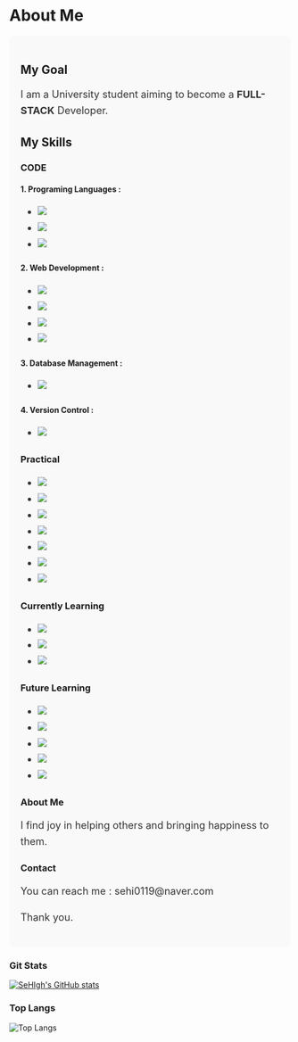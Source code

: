 <!---
SeHIgh/SeHIgh is a ✨ special ✨ repository because its `README.md` (this file) appears on your GitHub profile.
You can click the Preview link to take a look at your changes.
--->
<!---
<h1>
  👋 Hello~! I'm sehigh
</h1>
<p style = "font-size : 20px;">
  Let me introduce myself
</p>

<p>I am a university student aiming to become a **full-stack** developer.</p>
<p>💻 My current tech stack includes HTML, CSS, JavaScript, Node.js, Python, C, and Java.</p>
<p>🌱 I am also actively learning React, Databases, and AI.</p>
<p>😄 I find joy in helping others and bringing happiness to them.</p>
<p>📞 You can reach me at ~.</p>
<p>Thank you.🫶</p>
--->

# About Me

<div style="background-color: #f9f9f9; padding: 20px; border-radius: 10px;">

## My Goal
<p style="font-size: 18px; line-height: 1.6; color: #333;">
    I am a University student aiming to become a <strong>FULL-STACK</strong> Developer.
</p>

## My Skills
### CODE
#### 1. Programing Languages :
<ul style="font-size: 18px; line-height: 1.6; color: #333;">
    <li><img src="https://img.shields.io/badge/Python-3776AB?style=for-the-badge&logo=Python&logoColor=white"/></li>
    <li><img src="https://img.shields.io/badge/C-A8B9CC?style=for-the-badge&logo=c&logoColor=white"/></li>
    <li><img src="https://img.shields.io/badge/Java-ED8B00?style=for-the-badge&logo=openjdk&logoColor=white"/></li>
</ul>

#### 2. Web Development :
<ul style="font-size: 18px; line-height: 1.6; color: #333;">
    <li><img src="https://img.shields.io/badge/HTML5-E34F26?style=for-the-badge&logo=HTML5&logoColor=white"/></li>
    <li><img src="https://img.shields.io/badge/CSS3-1572B6?style=for-the-badge&logo=CSS3&logoColor=white"/></li>
    <li><img src="https://img.shields.io/badge/JavaScript-F7DF1E?style=for-the-badge&logo=JavaScript&logoColor=white"/></li>
    <li><img src="https://img.shields.io/badge/Node.js-5FA04E?style=for-the-badge&logo=Node.js&logoColor=white"/></li>
</ul>

#### 3. Database Management :
<ul style="font-size: 18px; line-height: 1.6; color: #333;">
    <li><img src="https://img.shields.io/badge/MySQL-005C84?style=for-the-badge&logo=mysql&logoColor=white"/></li>
</ul>

#### 4. Version Control :
<ul style="font-size: 18px; line-height: 1.6; color: #333;">
    <li><img src="https://img.shields.io/badge/GIT-E44C30?style=for-the-badge&logo=git&logoColor=white"/></li>
</ul>

### Practical
<ul style="font-size: 18px; line-height: 1.6; color: #333;">
    <li><img src="https://img.shields.io/badge/Microsoft_Excel-217346?style=for-the-badge&logo=microsoft-excel&logoColor=white"/></li>
    <li><img src="https://img.shields.io/badge/Microsoft_PowerPoint-B7472A?style=for-the-badge&logo=microsoft-powerpoint&logoColor=white"/></li>
    <li><img src="https://img.shields.io/badge/Microsoft_Word-2B579A?style=for-the-badge&logo=microsoft-word&logoColor=white"/></li>
    <li><img src="https://img.shields.io/badge/Node.js-5FA04E?style=for-the-badge&logo=Node.js&logoColor=white"/></li>
    <li><img src="https://img.shields.io/badge/Python-3776AB?style=for-the-badge&logo=Python&logoColor=white"/></li>
    <li><img src="https://img.shields.io/badge/C-A8B9CC?style=for-the-badge&logo=c&logoColor=white"/></li>
    <li><img src="https://img.shields.io/badge/Java-ED8B00?style=for-the-badge&logo=openjdk&logoColor=white"/></li>
</ul>

### Currently Learning
<ul style="font-size: 18px; line-height: 1.6; color: #333;">
    <li><img src="https://img.shields.io/badge/React-20232A?style=for-the-badge&logo=react&logoColor=61DAFB"/></li>
    <li><img src="https://img.shields.io/badge/React_Native-20232A?style=for-the-badge&logo=react&logoColor=61DAFB"/></li>
    <li><img src="https://img.shields.io/badge/Firebase-039BE5?style=for-the-badge&logo=Firebase&logoColor=white"/></li>
</ul>

### Future Learning
<ul style="font-size: 18px; line-height: 1.6; color: #333;">
    <li><img src="https://img.shields.io/badge/C%2B%2B-00599C?style=for-the-badge&logo=c%2B%2B&logoColor=white"/></li>
    <li><img src="https://img.shields.io/badge/Vue.js-35495E?style=for-the-badge&logo=vue.js&logoColor=4FC08D"/></li>
    <li><img src="https://img.shields.io/badge/Django-092E20?style=for-the-badge&logo=django&logoColor=white"/></li>
    <li><img src="https://img.shields.io/badge/Spring-6DB33F?style=for-the-badge&logo=spring&logoColor=white"/></li>
    <li><img src="https://img.shields.io/badge/MongoDB-4EA94B?style=for-the-badge&logo=mongodb&logoColor=white"/></li>
    
</ul>

### About Me
<p style="font-size: 18px; line-height: 1.6; color: #333;">
    I find joy in helping others and bringing happiness to them.
</p>

### Contact
<p style="font-size: 18px; line-height: 1.6; color: #333;">
    You can reach me : sehi0119@naver.com
</p>

<p style="font-size: 18px; line-height: 1.6; color: #333;">
    Thank you.
</p>

</div>

### Git Stats
[![SeHIgh's GitHub stats](https://github-readme-stats.vercel.app/api?username=SeHIgh&hide=contribs,prs&show_icons=true&theme=graywhite)](https://github.com/SeHIgh/github-readme-stats)
### Top Langs
![Top Langs](https://github-readme-stats.vercel.app/api/top-langs/?username=SeHIgh&layout=compact&theme=graywhite)  

